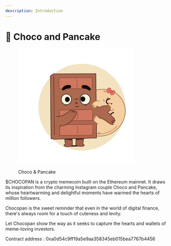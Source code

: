 ```yaml
---
description: Introduction
---
```


# 🍫 Choco and Pancake



<figure><img src=".gitbook/assets/image-480x480.png" alt="" width="360"><figcaption><p>Choco &#x26; Pancake</p></figcaption></figure>

$CHOCOPAN is a crypto memecoin built on the Ethereum mainnet. It draws its inspiration from the charming Instagram couple Choco and Pancake, whose heartwarming and delightful moments have warmed the hearts of million followers.

Chocopan is the sweet reminder that even in the world of digital finance, there's always room for a touch of cuteness and levity.

Let Chocopan show the way as it seeks to capture the hearts and wallets of meme-loving investors.



Contract address : 0xa0d54c9ff19a5e9aa358345eb015bea7767b4456
